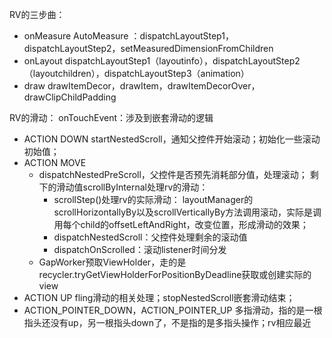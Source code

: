 RV的三步曲：
- onMeasure
AutoMeasure ：dispatchLayoutStep1，dispatchLayoutStep2，setMeasuredDimensionFromChildren
- onLayout
dispatchLayoutStep1（layoutinfo），dispatchLayoutStep2（layoutchildren），dispatchLayoutStep3（animation）
- draw
drawItemDecor，drawItem，drawItemDecorOver，drawClipChildPadding

RV的滑动：
onTouchEvent：涉及到嵌套滑动的逻辑
   - ACTION DOWN
   startNestedScroll，通知父控件开始滚动；初始化一些滚动初始值；
   - ACTION MOVE
      - dispatchNestedPreScroll，父控件是否预先消耗部分值，处理滚动；
          剩下的滑动值scrollByInternal处理rv的滑动：
	     - scrollStep()处理rv的实际滑动：
	            layoutManager的scrollHorizontallyBy以及scrollVerticallyBy方法调用滚动，实际是调用每个child的offsetLeftAndRight，改变位置，形成滑动的效果；
	     - dispatchNestedScroll：父控件处理剩余的滚动值
	     - dispatchOnScrolled：滚动listener时间分发
      - GapWorker预取ViewHolder，走的是recycler.tryGetViewHolderForPositionByDeadline获取或创建实际的view
   - ACTION UP
   fling滑动的相关处理；stopNestedScroll嵌套滑动结束；
   - ACTION_POINTER_DOWN，ACTION_POINTER_UP
   多指滑动，指的是一根指头还没有up，另一根指头down了，不是指的是多指头操作；rv相应最近